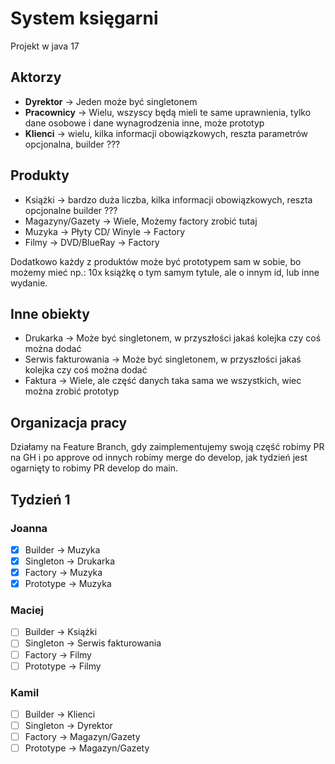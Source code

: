 # System księgarni

Projekt w java 17

## Aktorzy

- **Dyrektor** -> Jeden może być singletonem
- **Pracownicy** -> Wielu, wszyscy będą mieli te same uprawnienia, tylko dane osobowe i dane wynagrodzenia inne, może prototyp
- **Klienci** -> wielu, kilka informacji obowiązkowych, reszta parametrów opcjonalna, builder ???

## Produkty

- Książki -> bardzo duża liczba, kilka informacji obowiązkowych, reszta opcjonalne builder ???
- Magazyny/Gazety -> Wiele, Możemy factory zrobić tutaj
- Muzyka -> Płyty CD/ Winyle -> Factory
- Filmy -> DVD/BlueRay -> Factory

Dodatkowo każdy z produktów może być prototypem sam w sobie, bo możemy mieć np.: 10x książkę o tym samym tytule, ale o
innym id, lub inne wydanie.

## Inne obiekty

- Drukarka -> Może być singletonem, w przyszłości jakaś kolejka czy coś można dodać 
- Serwis fakturowania -> Może być singletonem, w przyszłości jakaś kolejka czy coś można dodać 
- Faktura -> Wiele, ale część danych taka sama we wszystkich, wiec można zrobić prototyp 

## Organizacja pracy

Działamy na Feature Branch, gdy zaimplementujemy swoją część robimy PR na GH i po approve od innych robimy merge do
develop, jak tydzień jest ogarnięty to robimy PR develop do main.

## Tydzień 1

### Joanna

- [x] Builder -> Muzyka 
- [x] Singleton -> Drukarka
- [x] Factory -> Muzyka
- [x] Prototype -> Muzyka

### Maciej

- [ ] Builder -> Książki
- [ ] Singleton -> Serwis fakturowania
- [ ] Factory -> Filmy
- [ ] Prototype -> Filmy

### Kamil

- [ ] Builder -> Klienci
- [ ] Singleton -> Dyrektor
- [ ] Factory -> Magazyn/Gazety
- [ ] Prototype -> Magazyn/Gazety